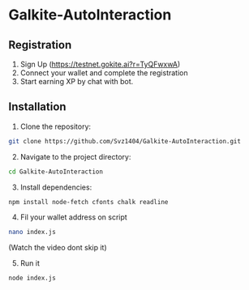 # Galkite-AutoInteraction
## Registration

1. Sign Up (https://testnet.gokite.ai?r=TyQFwxwA)
2. Connect your wallet and complete the registration
3. Start earning XP by chat with bot.

## Installation

1. Clone the repository:

```bash
git clone https://github.com/Svz1404/Galkite-AutoInteraction.git
```

2. Navigate to the project directory:

```bash
cd Galkite-AutoInteraction
```

3. Install dependencies:

```bash
npm install node-fetch cfonts chalk readline
```

4. Fil your wallet address on script

```bash
nano index.js
```
(Watch the video dont skip it)

5. Run it

```bash
node index.js
```
